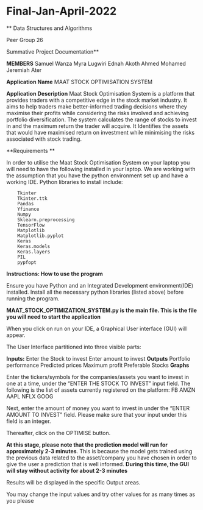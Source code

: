 # Final-Jan-April-2022
**
Data Structures and Algorithms

Peer Group 26

Summative Project Documentation**

**MEMBERS**
Samuel Wanza
Myra Lugwiri
Ednah Akoth
Ahmed Mohamed
Jeremiah Ater



**Application Name**
MAAT STOCK OPTIMISATION SYSTEM

**Application Description**
Maat Stock Optimisation System is a  platform that provides traders with a competitive edge in the stock market industry. It aims to help traders make better-informed trading decisions where they maximise their profits while considering the risks involved and achieving portfolio diversification. The system calculates the range of stocks to invest in and the maximum return the trader will acquire. It Identifies the assets that would have maximised return on investment while minimising the risks associated with stock trading.

**Requirements **

In order to utilise the Maat Stock Optimisation System on your laptop you will need to have the following installed in your laptop. We are working with the assumption that you have the python environment set up and have a working IDE.
Python libraries to install include:

        Tkinter 
        Tkinter.ttk
        Pandas
        Yfinance
        Numpy
        Sklearn.preprocessing
        TensorFlow
        Matplotlib
        Matplotlib.pyplot
        Keras
        Keras.models
        Keras.layers
        PIL
        pypfopt


**Instructions: How to use the program**



Ensure you have Python and an Integrated Development environment(IDE) installed.
Install all the necessary python libraries (listed above) before running the program.

**MAAT_STOCK_OPTIMIZATION_SYSTEM.py is the main file. This is the file you will need to start the application**

When you click on run on your IDE, a Graphical User interface (GUI) will appear.

The User Interface partitioned into three visible parts:

**Inputs:**
        Enter the Stock to invest
        Enter amount to invest
**Outputs**
        Portfolio performance
        Predicted prices
        Maximum profit
        Preferable Stocks
**Graphs**

Enter the tickers/symbols for the companies/assets you want to invest in one at a time, under the “ENTER THE STOCK TO INVEST” input field. The following is the list of assets currently registered on the platform:
        FB
        AMZN 
        AAPL 
        NFLX
        GOOG

Next, enter the amount of money you want to invest in under the “ENTER AMOUNT TO INVEST” field. Please make sure that your input under this field is an integer. 

Thereafter, click on the OPTIMISE button. 

**At this stage, please note that the prediction model will run for approximately 2-3 minutes**. This is because the model gets trained using the previous data related to the asset/company you have chosen in order to give the user a prediction that is well informed. **During this time, the GUI will stay without activity for about 2-3 minutes**

Results will be displayed in the specific Output areas. 

You may change the input values and try other values for as many times as you please

